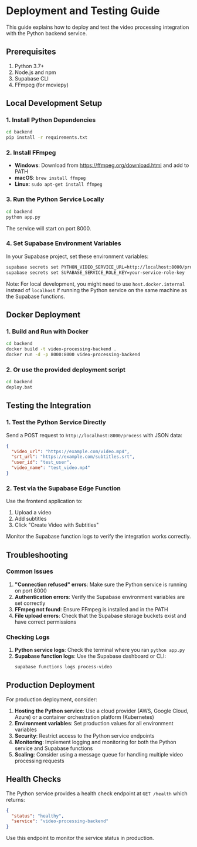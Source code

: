 # Deployment and Testing Guide

This guide explains how to deploy and test the video processing integration with the Python backend service.

## Prerequisites

1. Python 3.7+
2. Node.js and npm
3. Supabase CLI
4. FFmpeg (for moviepy)

## Local Development Setup

### 1. Install Python Dependencies

```bash
cd backend
pip install -r requirements.txt
```

### 2. Install FFmpeg

- **Windows**: Download from https://ffmpeg.org/download.html and add to PATH
- **macOS**: `brew install ffmpeg`
- **Linux**: `sudo apt-get install ffmpeg`

### 3. Run the Python Service Locally

```bash
cd backend
python app.py
```

The service will start on port 8000.

### 4. Set Supabase Environment Variables

In your Supabase project, set these environment variables:

```bash
supabase secrets set PYTHON_VIDEO_SERVICE_URL=http://localhost:8000/process
supabase secrets set SUPABASE_SERVICE_ROLE_KEY=your-service-role-key
```

Note: For local development, you might need to use `host.docker.internal` instead of `localhost` if running the Python service on the same machine as the Supabase functions.

## Docker Deployment

### 1. Build and Run with Docker

```bash
cd backend
docker build -t video-processing-backend .
docker run -d -p 8000:8000 video-processing-backend
```

### 2. Or use the provided deployment script

```bash
cd backend
deploy.bat
```

## Testing the Integration

### 1. Test the Python Service Directly

Send a POST request to `http://localhost:8000/process` with JSON data:

```json
{
  "video_url": "https://example.com/video.mp4",
  "srt_url": "https://example.com/subtitles.srt",
  "user_id": "test_user",
  "video_name": "test_video.mp4"
}
```

### 2. Test via the Supabase Edge Function

Use the frontend application to:
1. Upload a video
2. Add subtitles
3. Click "Create Video with Subtitles"

Monitor the Supabase function logs to verify the integration works correctly.

## Troubleshooting

### Common Issues

1. **"Connection refused" errors**: Make sure the Python service is running on port 8000
2. **Authentication errors**: Verify the Supabase environment variables are set correctly
3. **FFmpeg not found**: Ensure FFmpeg is installed and in the PATH
4. **File upload errors**: Check that the Supabase storage buckets exist and have correct permissions

### Checking Logs

1. **Python service logs**: Check the terminal where you ran `python app.py`
2. **Supabase function logs**: Use the Supabase dashboard or CLI:
   ```bash
   supabase functions logs process-video
   ```

## Production Deployment

For production deployment, consider:

1. **Hosting the Python service**: Use a cloud provider (AWS, Google Cloud, Azure) or a container orchestration platform (Kubernetes)
2. **Environment variables**: Set production values for all environment variables
3. **Security**: Restrict access to the Python service endpoints
4. **Monitoring**: Implement logging and monitoring for both the Python service and Supabase functions
5. **Scaling**: Consider using a message queue for handling multiple video processing requests

## Health Checks

The Python service provides a health check endpoint at `GET /health` which returns:

```json
{
  "status": "healthy",
  "service": "video-processing-backend"
}
```

Use this endpoint to monitor the service status in production.